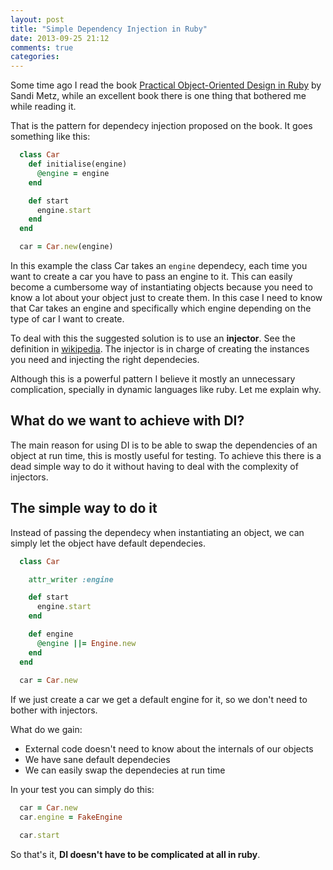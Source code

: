 ```yaml
---
layout: post
title: "Simple Dependency Injection in Ruby"
date: 2013-09-25 21:12
comments: true
categories: 
---
```


Some time ago I read the book [Practical Object-Oriented Design in Ruby](http://www.amazon.com/Practical-Object-Oriented-Design-Ruby-Addison-Wesley/dp/0321721330) by Sandi Metz, while an excellent book there is one thing that bothered me while reading it. 

That is the pattern for dependecy injection proposed on the book. It goes something like this:

```ruby
  class Car
    def initialise(engine)
      @engine = engine
    end

    def start
      engine.start
    end
  end

  car = Car.new(engine)
```

In this example the class Car takes an `engine` dependecy, each time you want to create a car you have to pass an engine to it. This can easily become a cumbersome way of instantiating objects because you need to know a lot about your object just to create them. In this case I need to know that Car takes an engine and specifically which engine depending on the type of car I want to create.

To deal with this the suggested solution is to use an __injector__. See the definition in [wikipedia](http://en.wikipedia.org/wiki/Dependency_injection). The injector is in charge of creating the instances you need and injecting the right dependecies.

Although this is a powerful pattern I believe it mostly an unnecessary complication, specially in dynamic languages like ruby. Let me explain why.

What do we want to achieve with DI?
---------------------------

The main reason for using DI is to be able to swap the dependencies of an object at run time, this is mostly useful for testing. To achieve this there is a dead simple way to do it without having to deal with the complexity of injectors.

The simple way to do it
-----------------------

Instead of passing the dependecy when instantiating an object, we can simply let the object have default dependecies.

```ruby
  class Car

    attr_writer :engine

    def start
      engine.start
    end

    def engine
      @engine ||= Engine.new
    end
  end
  
  car = Car.new
```

If we just create a car we get a default engine for it, so we don't need to bother with injectors.

What do we gain:

- External code doesn't need to know about the internals of our objects
- We have sane default dependecies
- We can easily swap the dependecies at run time

In your test you can simply do this:

```ruby
  car = Car.new
  car.engine = FakeEngine

  car.start
```

So that's it, __DI doesn't have to be complicated at all in ruby__.
